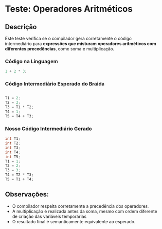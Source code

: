 # Teste: Operadores Aritméticos

## Descrição

Este teste verifica se o compilador gera corretamente o código intermediário para **expressões que misturam operadores aritméticos com diferentes precedências**, como soma e multiplicação.

### Código na Linguagem

```c
1 + 2 * 3;

```

### Código Intermediário Esperado do Braida

```c

T1 = 2;
T2 = 3;
T3 = T1 * T2;
T4 = 1;
T5 = T4 + T3;
```
### Nosso Código Intermediário Gerado 

```c
int T1;
int T2;
int T3;
int T4;
int T5;
T1 = 1;
T2 = 2;
T3 = 3;
T4 = T2 * T3;
T5 = T1 + T4;
```

## Observações:

- O compilador respeita corretamente a precedência dos operadores.
- A multiplicação é realizada antes da soma, mesmo com ordem diferente de criação das variáveis temporárias.
- O resultado final é semanticamente equivalente ao esperado.
